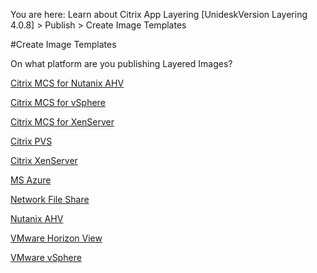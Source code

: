 You are here: Learn about Citrix App Layering [UnideskVersion Layering 4.0.8] > Publish > Create Image Templates
#Create Image Templates
On what platform are you publishing Layered Images?
[Citrix MCS for Nutanix AHV](layered_images_create_template_ah_mc4)[            ](layered_images_create_template_ah_mc4)
[Citrix MCS for vSphere](layered_images_create_template_mc4)[            ](layered_images_create_template_mc4)
[Citrix MCS for XenServer](layered_images_create_template_xs_mc4)[            ](layered_images_create_template_xs_mc4)
[Citrix PVS](layered_images_create_template_pv4)[            ](layered_images_create_template_pv4)
[Citrix XenServer](layered_images_create_template_xs4)[            ](layered_images_create_template_xs4)
[MS Azure](layered_images_create_template_az4)[            ](layered_images_create_template_az4)
[Network File Share](layered_images_create_template_fs4)[            ](layered_images_create_template_fs4)
[Nutanix AHV](layered_images_create_template_ah4)[            ](layered_images_create_template_ah4)
[VMware Horizon View](layered_images_create_template_vw4)[            ](layered_images_create_template_vw4)
[VMware vSphere](layered_images_create_template_vs4)[            ](layered_images_create_template_vs4)


